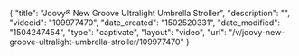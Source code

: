 {
    "title": "Joovy&reg; New Groove Ultralight Umbrella Stroller",
    "description": "",
    "videoid": "109977470",
    "date_created": "1502520331",
    "date_modified": "1504247454",
    "type": "captivate",
    "layout": "video",
    "url": "\/v\/joovy-new-groove-ultralight-umbrella-stroller\/109977470"
}